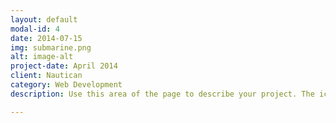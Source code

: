 ```yaml
---
layout: default
modal-id: 4
date: 2014-07-15
img: submarine.png
alt: image-alt
project-date: April 2014
client: Nautican
category: Web Development
description: Use this area of the page to describe your project. The icon above is part of a free icon set by <a href="https://sellfy.com/p/8Q9P/jV3VZ/">Flat Icons</a>. On their website, you can download their free set with 16 icons, or you can purchase the entire set with 146 icons for only $12!

---
```

